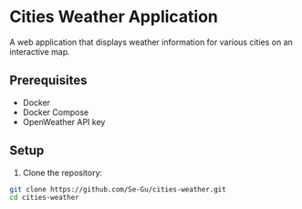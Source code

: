 # Cities Weather Application

A web application that displays weather information for various cities on an interactive map.

## Prerequisites

- Docker
- Docker Compose
- OpenWeather API key

## Setup

1. Clone the repository:

```bash
git clone https://github.com/Se-Gu/cities-weather.git
cd cities-weather
```

